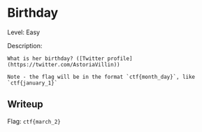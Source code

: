 # Birthday
Level: Easy

Description:
```
What is her birthday? ([Twitter profile](https://twitter.com/AstoriaVillin))

Note - the flag will be in the format `ctf{month_day}`, like `ctf{january_1}`
```

## Writeup
Flag: `ctf{march_2}`